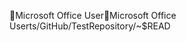 Microsoft Office User                                 M i c r o s o f t   O f f i c e   U s e r   t s / G i t H u b / T e s t R e p o s i t o r y / ~ $ R E A D 